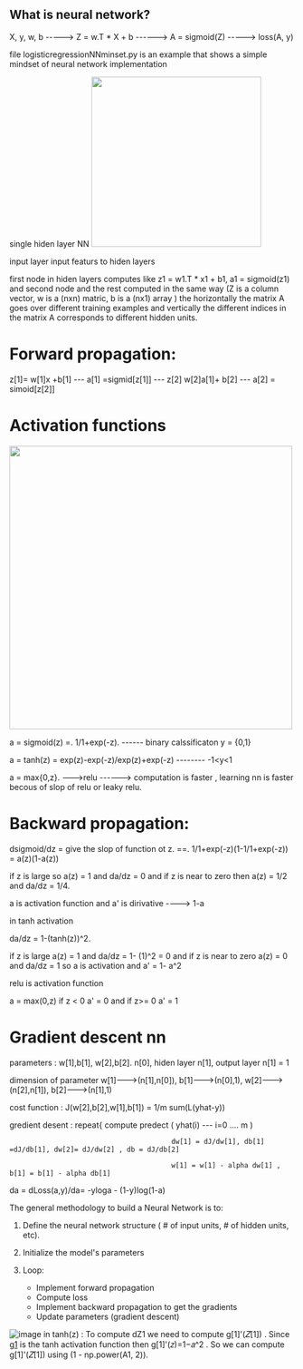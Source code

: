  ## What is neural network?
 X, y, w, b -----> Z = w.T * X + b ------> A = sigmoid(Z) -----> loss(A, y) 
 
 file logisticregressionNNminset.py is an example that shows a simple mindset of neural network implementation 
 
 
 single hiden layer NN
<img src="https://user-images.githubusercontent.com/64529936/119261066-f6ebaa80-bbd5-11eb-962f-0641b5a61f57.png" width="300" height="300">

input layer input featurs to hiden layers

first node in hiden layers computes like z1 = w1.T * x1 + b1,  a1 = sigmoid(z1)  and second node and the rest computed in the same way
(Z is a column vector, w is a (nxn) matric, b is a (nx1) array )
the horizontally the matrix A goes over different training examples and vertically the different indices in the matrix A corresponds to different hidden units.
  
# Forward propagation:  
  
z[1]= w[1]x +b[1] ---
a[1] =sigmid[z[1]] ---
z[2] w[2]a[1]+ b[2] ---
a[2] = simoid[z[2]] 

# Activation functions

<img src= "https://user-images.githubusercontent.com/64529936/119306768-f2bd9c80-bc6a-11eb-9ff4-1495b5da7061.png" width="500" height="500">

a = sigmoid(z) =. 1/1+exp(-z).      ------ binary calssificaton y = {0,1}

a = tanh(z)  = exp(z)-exp(-z)/exp(z)+exp(-z) -------- -1<y<1

                                
a = max{0,z}.  --->relu ------> computation is faster , learning nn is faster becous of slop of relu or leaky relu.

# Backward propagation:

dsigmoid/dz = give the slop of function ot z. ==. 1/1+exp(-z)(1-1/1+exp(-z)) = a(z)(1-a(z))

if z is large so a(z) = 1 and  da/dz = 0  and if z is near to zero then a(z) = 1/2  and da/dz = 1/4. 

a is activation function and a' is dirivative ----> 1-a

in tanh activation

 da/dz = 1-(tanh(z))^2.   
 
 if z is large a(z) = 1 and da/dz = 1- (1)^2 = 0 
 and if z is near to zero a(z) = 0 and da/dz = 1
 so a is activation and a' = 1- a^2
 
 relu is activation function
 
 a = max(0,z)
 if z < 0  a' = 0 and if z>= 0 a' = 1
 
 # Gradient descent nn
 parameters : w[1],b[1], w[2],b[2].       n[0], hiden layer n[1],  output layer n[1] = 1
 
 dimension of parameter w[1]--->(n[1],n[0]), b[1]--->(n[0],1),  w[2]--->(n[2],n[1]), b[2]--->(n[1],1)
 
 cost function : J(w[2],b[2],w[1],b[1]) = 1/m sum(L(yhat-y))
 
 gredient desent : repeat{ compute predect ( yhat(i) --- i=0 .... m )
 
                                            dw[1] = dJ/dw[1], db[1] =dJ/db[1], dw[2]= dJ/dw[2] , db = dJ/db[2]
                                            
                                            w[1] = w[1] - alpha dw[1] , b[1] = b[1] - alpha db[1]
  
  
 
da = dLoss(a,y)/da= -yloga - (1-y)log(1-a)


The general methodology to build a Neural Network is to:

1. Define the neural network structure ( # of input units,  # of hidden units, etc). 

2. Initialize the model's parameters

3. Loop:
    - Implement forward propagation
    - Compute loss
    - Implement backward propagation to get the gradients
    - Update parameters (gradient descent)
 
 ![image](https://user-images.githubusercontent.com/64529936/119332172-8782c300-bc88-11eb-8e2a-3ab7ebf7f902.png)
in tanh(z) : To compute dZ1 we need to compute g[1]'(𝑍[1]) . Since g[1](.)  is the tanh activation function  then g[1]'(𝑧)=1−𝑎^2 . So we can compute g[1]'(𝑍[1])  using (1 - np.power(A1, 2)).


